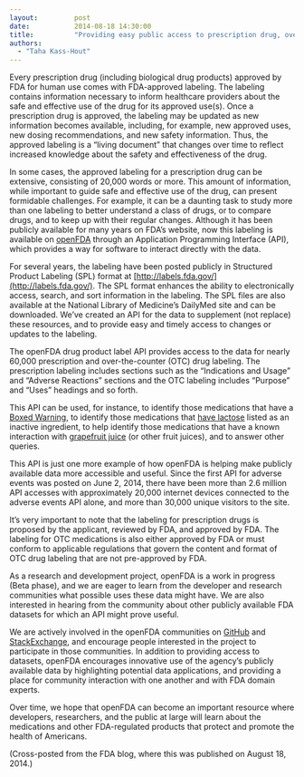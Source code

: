 ```yaml
---
layout:         post
date:           2014-08-18 14:30:00
title:          "Providing easy public access to prescription drug, over-the-counter drug, and biological product labeling"
authors:        
  - "Taha Kass-Hout"
---
```


Every prescription drug (including biological drug products) approved by FDA for human use comes with FDA-approved labeling.  The labeling contains information necessary to inform healthcare providers about the safe and effective use of the drug for its approved use(s). Once a prescription drug is approved, the labeling may be updated as new information becomes available, including, for example, new approved uses, new dosing recommendations, and new safety information. Thus, the approved labeling is a “living document” that changes over time to reflect increased knowledge about the safety and effectiveness of the drug.

In some cases, the approved labeling for a prescription drug can be extensive, consisting of 20,000 words or more. This amount of information, while important to guide safe and effective use of the drug, can present formidable challenges. For example, it can be a daunting task to study more than one labeling to better understand a class of drugs, or to compare drugs, and to keep up with their regular changes. Although it has been publicly available for many years on FDA’s website, now this labeling is available on [openFDA](https://open.fda.gov) through an Application Programming Interface (API), which provides a way for software to interact directly with the data.

For several years, the labeling have been posted publicly in Structured Product Labeling (SPL) format at [http://labels.fda.gov/](http://labels.fda.gov/). The SPL format enhances the ability to electronically access, search, and sort information in the labeling. The SPL files are also available at the National Library of Medicine’s DailyMed site and can be downloaded. We’ve created an API for the data to supplement (not replace) these resources, and to provide easy and timely access to changes or updates to the labeling.

The openFDA drug product label API provides access to the data for nearly 60,000 prescription and over-the-counter (OTC) drug labeling. The prescription labeling includes sections such as the “Indications and Usage” and “Adverse Reactions” sections and the OTC labeling includes “Purpose” and “Uses” headings and so forth.

This API can be used, for instance, to identify those medications that have a [Boxed Warning](http://www.accessdata.fda.gov/scripts/cdrh/cfdocs/cfCFR/CFRSearch.cfm?fr=201.57), to identify those medications that [have lactose](https://api.fda.gov/drug/label.json?search=effective_time:%5b20090601+TO+20140801%5d+AND+inactive_ingredient:lactose) listed as an inactive ingredient, to help identify those medications that have a known interaction with [grapefruit juice](http://www.fda.gov/forconsumers/consumerupdates/ucm292276.htm) (or other fruit juices), and to answer other queries.

This API is just one more example of how openFDA is helping make publicly available data more accessible and useful. Since the first API for adverse events was posted on June 2, 2014, there have been more than 2.6 million API accesses with approximately 20,000 internet devices connected to the adverse events API alone, and more than 30,000 unique visitors to the site.

It’s very important to note that the labeling for prescription drugs is proposed by the applicant, reviewed by FDA, and approved by FDA. The labeling for OTC medications is also either approved by FDA or must conform to applicable regulations that govern the content and format of OTC drug labeling that are not pre-approved by FDA.

As a research and development project, openFDA is a work in progress (Beta phase), and we are eager to learn from the developer and research communities what possible uses these data might have. We are also interested in hearing from the community about other publicly available FDA datasets for which an API might prove useful.

We are actively involved in the openFDA communities on [GitHub](http://github.com/FDA/openfda) and [StackExchange](https://opendata.stackexchange.com/questions/tagged/openfda), and encourage people interested in the project to participate in those communities. In addition to providing access to datasets, openFDA encourages innovative use of the agency’s publicly available data by highlighting potential data applications, and providing a place for community interaction with one another and with FDA domain experts.

Over time, we hope that openFDA can become an important resource where developers, researchers, and the public at large will learn about the medications and other FDA-regulated products that protect and promote the health of Americans.

(Cross-posted from the FDA blog, where this was published on August 18, 2014.)